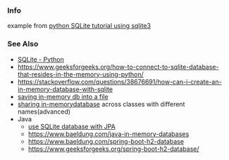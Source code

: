 ### Info
example from [python SQLite tutorial using sqlite3](https://pynative.com/python-sqlite/)


### See Also
   * [SQLite - Python](https://www.tutorialspoint.com/sqlite/sqlite_python.htm)
   * https://www.geeksforgeeks.org/how-to-connect-to-sqlite-database-that-resides-in-the-memory-using-python/
   * https://stackoverflow.com/questions/38676691/how-can-i-create-an-in-memory-database-with-sqlite
   * [saving in-memory db into a file](https://til.simonwillison.net/sqlite/python-sqlite-memory-to-file)
   * [sharing in-memorydatabase](https://ricardoanderegg.com/posts/python-multiple-shared-in-memory-sqlite-databases/) across classes with different names(advanced)
   * Java
     + [use SQLite database with JPA](https://www.baeldung.com/spring-boot-sqlite)
     +  https://www.baeldung.com/java-in-memory-databases
     +  https://www.baeldung.com/spring-boot-h2-database
     +  https://www.geeksforgeeks.org/spring-boot-h2-database/
